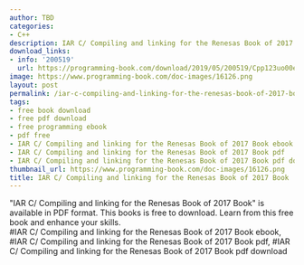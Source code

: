 ```yaml
---
author: TBD
categories:
- C++
description: IAR C/ Compiling and linking for the Renesas Book of 2017 Book
download_links:
- info: '200519'
  url: https://programming-book.com/download/2019/05/200519/Cpp123uo00es0202.pdf
image: https://www.programming-book.com/doc-images/16126.png
layout: post
permalink: /iar-c-compiling-and-linking-for-the-renesas-book-of-2017-book.html
tags:
- free book download
- free pdf download
- free programming ebook
- pdf free
- IAR C/ Compiling and linking for the Renesas Book of 2017 Book ebook
- IAR C/ Compiling and linking for the Renesas Book of 2017 Book pdf
- IAR C/ Compiling and linking for the Renesas Book of 2017 Book pdf download
thumbnail_url: https://www.programming-book.com/doc-images/16126.png
title: IAR C/ Compiling and linking for the Renesas Book of 2017 Book
---
```


 
<div class="item-desc text-justify">
  "IAR C/ Compiling and linking for the Renesas Book of 2017 Book" is available in PDF format. This books is free to download. Learn from this free book and enhance your skills.
  <br>
  #IAR C/ Compiling and linking for the Renesas Book of 2017 Book ebook, #IAR C/ Compiling and linking for the Renesas Book of 2017 Book pdf, #IAR C/ Compiling and linking for the Renesas Book of 2017 Book pdf download
</div>
